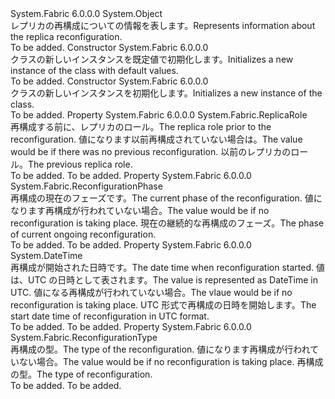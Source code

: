 <Type Name="ReconfigurationInformation" FullName="System.Fabric.ReconfigurationInformation">
  <TypeSignature Language="C#" Value="public sealed class ReconfigurationInformation" />
  <TypeSignature Language="ILAsm" Value=".class public auto ansi sealed beforefieldinit ReconfigurationInformation extends System.Object" />
  <TypeSignature Language="DocId" Value="T:System.Fabric.ReconfigurationInformation" />
  <TypeSignature Language="VB.NET" Value="Public NotInheritable Class ReconfigurationInformation" />
  <TypeSignature Language="F#" Value="type ReconfigurationInformation = class" />
  <AssemblyInfo>
    <AssemblyName>System.Fabric</AssemblyName>
    <AssemblyVersion>6.0.0.0</AssemblyVersion>
  </AssemblyInfo>
  <Base>
    <BaseTypeName>System.Object</BaseTypeName>
  </Base>
  <Interfaces />
  <Docs>
    <summary>
            <span data-ttu-id="1877a-101">レプリカの再構成についての情報を表します。</span><span class="sxs-lookup"><span data-stu-id="1877a-101">Represents information about the replica reconfiguration.</span></span>
            </summary>
    <remarks>To be added.</remarks>
  </Docs>
  <Members>
    <Member MemberName=".ctor">
      <MemberSignature Language="C#" Value="public ReconfigurationInformation ();" />
      <MemberSignature Language="ILAsm" Value=".method public hidebysig specialname rtspecialname instance void .ctor() cil managed" />
      <MemberSignature Language="DocId" Value="M:System.Fabric.ReconfigurationInformation.#ctor" />
      <MemberSignature Language="VB.NET" Value="Public Sub New ()" />
      <MemberType>Constructor</MemberType>
      <AssemblyInfo>
        <AssemblyName>System.Fabric</AssemblyName>
        <AssemblyVersion>6.0.0.0</AssemblyVersion>
      </AssemblyInfo>
      <Parameters />
      <Docs>
        <summary>
          <para><span data-ttu-id="1877a-102"><see cref="T:System.Fabric.ReconfigurationInformation" /> クラスの新しいインスタンスを既定値で初期化します。</span><span class="sxs-lookup"><span data-stu-id="1877a-102">Initializes a new instance of the <see cref="T:System.Fabric.ReconfigurationInformation" /> class with default values.</span></span></para>
        </summary>
        <remarks>To be added.</remarks>
      </Docs>
    </Member>
    <Member MemberName=".ctor">
      <MemberSignature Language="C#" Value="public ReconfigurationInformation (System.Fabric.ReplicaRole previousConfigurationRole, System.Fabric.ReconfigurationPhase reconfigurationPhase, System.Fabric.ReconfigurationType reconfigurationType, DateTime reconfigurationStartTimeUtc);" />
      <MemberSignature Language="ILAsm" Value=".method public hidebysig specialname rtspecialname instance void .ctor(valuetype System.Fabric.ReplicaRole previousConfigurationRole, valuetype System.Fabric.ReconfigurationPhase reconfigurationPhase, valuetype System.Fabric.ReconfigurationType reconfigurationType, valuetype System.DateTime reconfigurationStartTimeUtc) cil managed" />
      <MemberSignature Language="DocId" Value="M:System.Fabric.ReconfigurationInformation.#ctor(System.Fabric.ReplicaRole,System.Fabric.ReconfigurationPhase,System.Fabric.ReconfigurationType,System.DateTime)" />
      <MemberSignature Language="F#" Value="new System.Fabric.ReconfigurationInformation : System.Fabric.ReplicaRole * System.Fabric.ReconfigurationPhase * System.Fabric.ReconfigurationType * DateTime -&gt; System.Fabric.ReconfigurationInformation" Usage="new System.Fabric.ReconfigurationInformation (previousConfigurationRole, reconfigurationPhase, reconfigurationType, reconfigurationStartTimeUtc)" />
      <MemberType>Constructor</MemberType>
      <AssemblyInfo>
        <AssemblyName>System.Fabric</AssemblyName>
        <AssemblyVersion>6.0.0.0</AssemblyVersion>
      </AssemblyInfo>
      <Parameters>
        <Parameter Name="previousConfigurationRole" Type="System.Fabric.ReplicaRole" />
        <Parameter Name="reconfigurationPhase" Type="System.Fabric.ReconfigurationPhase" />
        <Parameter Name="reconfigurationType" Type="System.Fabric.ReconfigurationType" />
        <Parameter Name="reconfigurationStartTimeUtc" Type="System.DateTime" />
      </Parameters>
      <Docs>
        <param name="previousConfigurationRole"></param>
        <param name="reconfigurationPhase"></param>
        <param name="reconfigurationType"></param>
        <param name="reconfigurationStartTimeUtc"></param>
        <summary>
          <para><span data-ttu-id="1877a-103"><see cref="T:System.Fabric.ReconfigurationInformation" /> クラスの新しいインスタンスを初期化します。</span><span class="sxs-lookup"><span data-stu-id="1877a-103">Initializes a new instance of the <see cref="T:System.Fabric.ReconfigurationInformation" /> class.</span></span></para>
        </summary>
        <remarks>To be added.</remarks>
      </Docs>
    </Member>
    <Member MemberName="PreviousConfigurationRole">
      <MemberSignature Language="C#" Value="public System.Fabric.ReplicaRole PreviousConfigurationRole { get; }" />
      <MemberSignature Language="ILAsm" Value=".property instance valuetype System.Fabric.ReplicaRole PreviousConfigurationRole" />
      <MemberSignature Language="DocId" Value="P:System.Fabric.ReconfigurationInformation.PreviousConfigurationRole" />
      <MemberSignature Language="VB.NET" Value="Public ReadOnly Property PreviousConfigurationRole As ReplicaRole" />
      <MemberSignature Language="F#" Value="member this.PreviousConfigurationRole : System.Fabric.ReplicaRole" Usage="System.Fabric.ReconfigurationInformation.PreviousConfigurationRole" />
      <MemberType>Property</MemberType>
      <AssemblyInfo>
        <AssemblyName>System.Fabric</AssemblyName>
        <AssemblyVersion>6.0.0.0</AssemblyVersion>
      </AssemblyInfo>
      <ReturnValue>
        <ReturnType>System.Fabric.ReplicaRole</ReturnType>
      </ReturnValue>
      <Docs>
        <summary>
          <para><span data-ttu-id="1877a-104">再構成する前に、レプリカのロール。</span><span class="sxs-lookup"><span data-stu-id="1877a-104">The replica role prior to the reconfiguration.</span></span> <span data-ttu-id="1877a-105">値になります<see cref="F:System.Fabric.ReplicaRole.Unknown" />以前再構成されていない場合は。</span><span class="sxs-lookup"><span data-stu-id="1877a-105">The value would be <see cref="F:System.Fabric.ReplicaRole.Unknown" />if there was no previous reconfiguration.</span></span></para>
          <value><span data-ttu-id="1877a-106">以前のレプリカのロール。</span><span class="sxs-lookup"><span data-stu-id="1877a-106">The previous replica role.</span></span></value>
        </summary>
        <value>To be added.</value>
        <remarks>To be added.</remarks>
      </Docs>
    </Member>
    <Member MemberName="ReconfigurationPhase">
      <MemberSignature Language="C#" Value="public System.Fabric.ReconfigurationPhase ReconfigurationPhase { get; }" />
      <MemberSignature Language="ILAsm" Value=".property instance valuetype System.Fabric.ReconfigurationPhase ReconfigurationPhase" />
      <MemberSignature Language="DocId" Value="P:System.Fabric.ReconfigurationInformation.ReconfigurationPhase" />
      <MemberSignature Language="VB.NET" Value="Public ReadOnly Property ReconfigurationPhase As ReconfigurationPhase" />
      <MemberSignature Language="F#" Value="member this.ReconfigurationPhase : System.Fabric.ReconfigurationPhase" Usage="System.Fabric.ReconfigurationInformation.ReconfigurationPhase" />
      <MemberType>Property</MemberType>
      <AssemblyInfo>
        <AssemblyName>System.Fabric</AssemblyName>
        <AssemblyVersion>6.0.0.0</AssemblyVersion>
      </AssemblyInfo>
      <ReturnValue>
        <ReturnType>System.Fabric.ReconfigurationPhase</ReturnType>
      </ReturnValue>
      <Docs>
        <summary>
          <para><span data-ttu-id="1877a-107">再構成の現在のフェーズです。</span><span class="sxs-lookup"><span data-stu-id="1877a-107">The current phase of the reconfiguration.</span></span> <span data-ttu-id="1877a-108">値になります<see cref="F:System.Fabric.ReconfigurationPhase.None" />再構成が行われていない場合。</span><span class="sxs-lookup"><span data-stu-id="1877a-108">The value would be <see cref="F:System.Fabric.ReconfigurationPhase.None" /> if no reconfiguration is taking place.</span></span></para>
          <value><span data-ttu-id="1877a-109">現在の継続的な再構成のフェーズ。</span><span class="sxs-lookup"><span data-stu-id="1877a-109">The phase of current ongoing reconfiguration.</span></span></value>
        </summary>
        <value>To be added.</value>
        <remarks>To be added.</remarks>
      </Docs>
    </Member>
    <Member MemberName="ReconfigurationStartTimeUtc">
      <MemberSignature Language="C#" Value="public DateTime ReconfigurationStartTimeUtc { get; }" />
      <MemberSignature Language="ILAsm" Value=".property instance valuetype System.DateTime ReconfigurationStartTimeUtc" />
      <MemberSignature Language="DocId" Value="P:System.Fabric.ReconfigurationInformation.ReconfigurationStartTimeUtc" />
      <MemberSignature Language="VB.NET" Value="Public ReadOnly Property ReconfigurationStartTimeUtc As DateTime" />
      <MemberSignature Language="F#" Value="member this.ReconfigurationStartTimeUtc : DateTime" Usage="System.Fabric.ReconfigurationInformation.ReconfigurationStartTimeUtc" />
      <MemberType>Property</MemberType>
      <AssemblyInfo>
        <AssemblyName>System.Fabric</AssemblyName>
        <AssemblyVersion>6.0.0.0</AssemblyVersion>
      </AssemblyInfo>
      <ReturnValue>
        <ReturnType>System.DateTime</ReturnType>
      </ReturnValue>
      <Docs>
        <summary>
          <param><span data-ttu-id="1877a-110">再構成が開始された日時です。</span><span class="sxs-lookup"><span data-stu-id="1877a-110">The date time when reconfiguration started.</span></span> <span data-ttu-id="1877a-111">値は、UTC の日時として表されます。</span><span class="sxs-lookup"><span data-stu-id="1877a-111">The value is represented as DateTime in UTC.</span></span> <span data-ttu-id="1877a-112">値になる<see cref="F:System.DateTime.MinValue" />再構成が行われていない場合。</span><span class="sxs-lookup"><span data-stu-id="1877a-112">The vlaue would be <see cref="F:System.DateTime.MinValue" /> if no reconfiguration is taking place.</span></span></param>
          <value><span data-ttu-id="1877a-113">UTC 形式で再構成の日時を開始します。</span><span class="sxs-lookup"><span data-stu-id="1877a-113">The start date time of reconfiguration in UTC format.</span></span></value>
        </summary>
        <value>To be added.</value>
        <remarks>To be added.</remarks>
      </Docs>
    </Member>
    <Member MemberName="ReconfigurationType">
      <MemberSignature Language="C#" Value="public System.Fabric.ReconfigurationType ReconfigurationType { get; }" />
      <MemberSignature Language="ILAsm" Value=".property instance valuetype System.Fabric.ReconfigurationType ReconfigurationType" />
      <MemberSignature Language="DocId" Value="P:System.Fabric.ReconfigurationInformation.ReconfigurationType" />
      <MemberSignature Language="VB.NET" Value="Public ReadOnly Property ReconfigurationType As ReconfigurationType" />
      <MemberSignature Language="F#" Value="member this.ReconfigurationType : System.Fabric.ReconfigurationType" Usage="System.Fabric.ReconfigurationInformation.ReconfigurationType" />
      <MemberType>Property</MemberType>
      <AssemblyInfo>
        <AssemblyName>System.Fabric</AssemblyName>
        <AssemblyVersion>6.0.0.0</AssemblyVersion>
      </AssemblyInfo>
      <ReturnValue>
        <ReturnType>System.Fabric.ReconfigurationType</ReturnType>
      </ReturnValue>
      <Docs>
        <summary>
          <param><span data-ttu-id="1877a-114">再構成の型。</span><span class="sxs-lookup"><span data-stu-id="1877a-114">The type of the reconfiguration.</span></span> <span data-ttu-id="1877a-115">値になります<see cref="F:System.Fabric.ReconfigurationType.None" />再構成が行われていない場合。</span><span class="sxs-lookup"><span data-stu-id="1877a-115">The value would be <see cref="F:System.Fabric.ReconfigurationType.None" /> if no reconfiguration is taking place.</span></span></param>
          <value><span data-ttu-id="1877a-116">再構成の型。</span><span class="sxs-lookup"><span data-stu-id="1877a-116">The type of reconfiguration.</span></span></value>
        </summary>
        <value>To be added.</value>
        <remarks>To be added.</remarks>
      </Docs>
    </Member>
  </Members>
</Type>